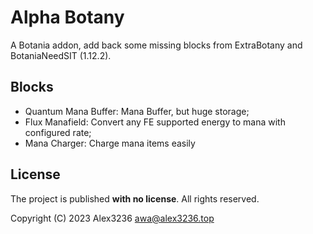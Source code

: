 # Alpha Botany

A Botania addon, add back some missing blocks from ExtraBotany and BotaniaNeedSIT (1.12.2).

## Blocks

- Quantum Mana Buffer: Mana Buffer, but huge storage;
- Flux Manafield: Convert any FE supported energy to mana with configured rate;
- Mana Charger: Charge mana items easily

## License

The project is published **with no license**. All rights reserved.

Copyright (C) 2023 Alex3236 <awa@alex3236.top>
